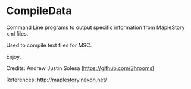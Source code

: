 CompileData
===========

Command Line programs to output specific information from MapleStory xml files.

Used to compile text files for MSC.

Enjoy.

Credits: Andrew Justin Solesa (https://github.com/Shrooms)

References: http://maplestory.nexon.net/
